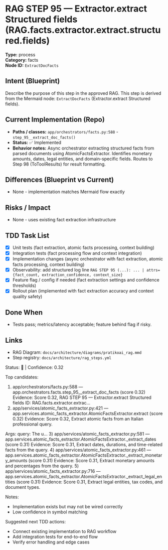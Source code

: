 # RAG STEP 95 — Extractor.extract Structured fields (RAG.facts.extractor.extract.structured.fields)

**Type:** process  
**Category:** facts  
**Node ID:** `ExtractDocFacts`

## Intent (Blueprint)
Describe the purpose of this step in the approved RAG. This step is derived from the Mermaid node: `ExtractDocFacts` (Extractor.extract Structured fields).

## Current Implementation (Repo)
- **Paths / classes:** `app/orchestrators/facts.py:588` - `step_95__extract_doc_facts()`
- **Status:** ✅ Implemented
- **Behavior notes:** Async orchestrator extracting structured facts from parsed documents using AtomicFactsExtractor. Identifies monetary amounts, dates, legal entities, and domain-specific fields. Routes to Step 98 (ToToolResults) for result formatting.

## Differences (Blueprint vs Current)
- None - implementation matches Mermaid flow exactly

## Risks / Impact
- None - uses existing fact extraction infrastructure

## TDD Task List
- [x] Unit tests (fact extraction, atomic facts processing, context building)
- [x] Integration tests (fact processing flow and context integration)
- [x] Implementation changes (async orchestrator with fact extraction, atomic facts processing, context building)
- [x] Observability: add structured log line
  `RAG STEP 95 (...): ... | attrs={fact_count, extraction_confidence, context_size}`
- [x] Feature flag / config if needed (fact extraction settings and confidence thresholds)
- [x] Rollout plan (implemented with fact extraction accuracy and context quality safety)

## Done When
- Tests pass; metrics/latency acceptable; feature behind flag if risky.

## Links
- RAG Diagram: `docs/architecture/diagrams/pratikoai_rag.mmd`
- Step registry: `docs/architecture/rag_steps.yml`


<!-- AUTO-AUDIT:BEGIN -->
Status: 🔌  |  Confidence: 0.32

Top candidates:
1) app/orchestrators/facts.py:588 — app.orchestrators.facts.step_95__extract_doc_facts (score 0.32)
   Evidence: Score 0.32, RAG STEP 95 — Extractor.extract Structured fields
ID: RAG.facts.extractor.extrac...
2) app/services/atomic_facts_extractor.py:421 — app.services.atomic_facts_extractor.AtomicFactsExtractor.extract (score 0.32)
   Evidence: Score 0.32, Extract atomic facts from an Italian professional query.

Args:
    query: The u...
3) app/services/atomic_facts_extractor.py:581 — app.services.atomic_facts_extractor.AtomicFactsExtractor._extract_dates (score 0.31)
   Evidence: Score 0.31, Extract dates, durations, and time-related facts from the query.
4) app/services/atomic_facts_extractor.py:461 — app.services.atomic_facts_extractor.AtomicFactsExtractor._extract_monetary_amounts (score 0.31)
   Evidence: Score 0.31, Extract monetary amounts and percentages from the query.
5) app/services/atomic_facts_extractor.py:716 — app.services.atomic_facts_extractor.AtomicFactsExtractor._extract_legal_entities (score 0.31)
   Evidence: Score 0.31, Extract legal entities, tax codes, and document types.

Notes:
- Implementation exists but may not be wired correctly
- Low confidence in symbol matching

Suggested next TDD actions:
- Connect existing implementation to RAG workflow
- Add integration tests for end-to-end flow
- Verify error handling and edge cases
<!-- AUTO-AUDIT:END -->